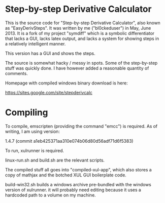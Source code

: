 Step-by-step Derivative Calculator
==================================

This is the source code for "Step-by-step Derivative Calculator",
also known as "EasyDerivSteps". It was written by me ("bl0ckeduser")
in May, June 2013. It is a fork of my project "symdiff" which is 
a symbolic differentiator that lacks a GUI, lacks latex output, 
and lacks a system for showing steps in a relatively intelligent manner.

This version has a GUI and shows the steps.

The source is somewhat hacky / messy in spots. Some of the step-by-step
stuff was quickly done. I have however added a reasonable quantity of comments.


Homepage with compiled windows binary download is here:

https://sites.google.com/site/stepderivcalc


Compiling
=========

To compile, emscripten (providing the command "emcc") is required.
As of writing, I am using version:

1.4.7 (commit a1eb425371aa310e074b06d80d56adf71d6f5383)

To run, xulrunner is required.

linux-run.sh and build.sh are the relevant scripts.

The compiled stuff all goes into "compiled-xul-app", which also stores
a copy of mathjax and the botched XUL GUI boilerplate code.

build-win32.sh builds a windows archive pre-bundled with the
windows version of xulrunner. it will probably need editing because
it uses a hardcoded path to a volume on my machine.
